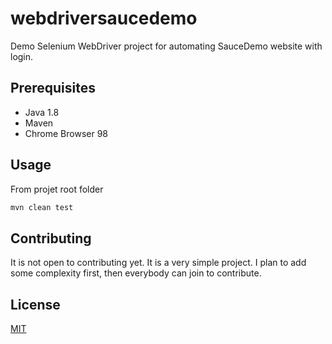# webdriversaucedemo
Demo Selenium WebDriver project for automating SauceDemo website with login.

## Prerequisites

- Java 1.8
- Maven
- Chrome Browser 98


## Usage
From projet root folder

```bash
mvn clean test
```

## Contributing
It is not open to contributing yet. It is a very simple project. I plan to add some complexity first, then everybody can join to contribute.


## License
[MIT](https://choosealicense.com/licenses/mit/)
